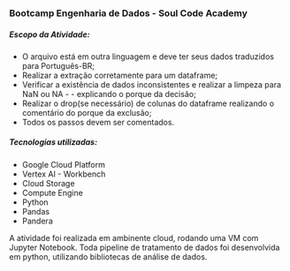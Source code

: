 ### Bootcamp Engenharia de Dados - Soul Code Academy

##### Escopo da Atividade:

- O arquivo está em outra linguagem e deve ter seus dados traduzidos para Português-BR;
- Realizar a extração corretamente para um dataframe;
- Verificar a existência de dados inconsistentes e realizar a limpeza para NaN ou NA - - explicando o porque da decisão;
- Realizar o drop(se necessário) de colunas do dataframe realizando o comentário do porque da exclusão; 
- Todos os passos devem ser comentados.

##### Tecnologias utilizadas:

- Google Cloud Platform
 - Vertex AI - Workbench
 - Cloud Storage
 - Compute Engine
- Python
 - Pandas
 - Pandera
 
A atividade foi realizada em ambinente cloud, rodando uma VM com Jupyter Notebook. Toda pipeline de tratamento de dados foi desenvolvida em python, utilizando bibliotecas de análise de dados.
